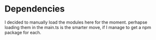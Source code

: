 # Dependencies

I decided to manually load the modules here for the moment. 
perhapse loading them in the main.ts is the smarter move, if I manage to get a npm package for each. 

